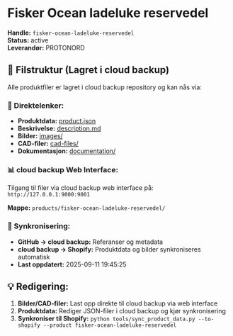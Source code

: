 # Fisker Ocean ladeluke reservedel

**Handle:** `fisker-ocean-ladeluke-reservedel`  
**Status:** active  
**Leverandør:** PROTONORD

## 📁 Filstruktur (Lagret i cloud backup)

Alle produktfiler er lagret i cloud backup repository og kan nås via:

### 🔗 Direktelenker:
- **Produktdata:** [product.json](http://127.0.0.1:9000/products/fisker-ocean-ladeluke-reservedel/product.json)
- **Beskrivelse:** [description.md](http://127.0.0.1:9000/products/fisker-ocean-ladeluke-reservedel/description.md)
- **Bilder:** [images/](http://127.0.0.1:9000/products/fisker-ocean-ladeluke-reservedel/images/)
- **CAD-filer:** [cad-files/](http://127.0.0.1:9000/products/fisker-ocean-ladeluke-reservedel/cad-files/)
- **Dokumentasjon:** [documentation/](http://127.0.0.1:9000/products/fisker-ocean-ladeluke-reservedel/documentation/)

### 📊 cloud backup Web Interface:
Tilgang til filer via cloud backup web interface på:
`http://127.0.0.1:9000:9001`

**Mappe:** `products/fisker-ocean-ladeluke-reservedel/`

### 🔄 Synkronisering:
- **GitHub → cloud backup:** Referanser og metadata
- **cloud backup → Shopify:** Produktdata og bilder synkroniseres automatisk
- **Last oppdatert:** 2025-09-11 19:45:25

## 💡 Redigering:
1. **Bilder/CAD-filer:** Last opp direkte til cloud backup via web interface
2. **Produktdata:** Rediger JSON-filer i cloud backup og kjør synkronisering
3. **Synkroniser til Shopify:** `python tools/sync_product_data.py --to-shopify --product fisker-ocean-ladeluke-reservedel`
